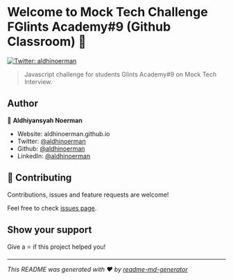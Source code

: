 # Welcome to Mock Tech Challenge FGlints Academy#9 (Github Classroom) 👋
[![Twitter: aldhinoerman](https://img.shields.io/twitter/follow/aldhinoerman.svg?style=social)](https://twitter.com/aldhinoerman)

> Javascript challenge for students Glints Academy#9 on Mock Tech Interview.

## Author

👤 **Aldhiyansyah Noerman**

* Website: aldhinoerman.github.io
* Twitter: [@aldhinoerman](https://twitter.com/aldhinoerman)
* Github: [@aldhinoerman](https://github.com/aldhinoerman)
* LinkedIn: [@aldhinoerman](https://linkedin.com/in/aldhinoerman)

## 🤝 Contributing

Contributions, issues and feature requests are welcome!

Feel free to check [issues page](httaldhinoerman/). 

## Show your support

Give a ⭐️ if this project helped you!


***
_This README was generated with ❤️ by [readme-md-generator](https://github.com/kefranabg/readme-md-generator)_